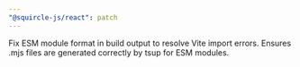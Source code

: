 ```yaml
---
"@squircle-js/react": patch
---
```


Fix ESM module format in build output to resolve Vite import errors. Ensures .mjs files are generated correctly by tsup for ESM modules.
